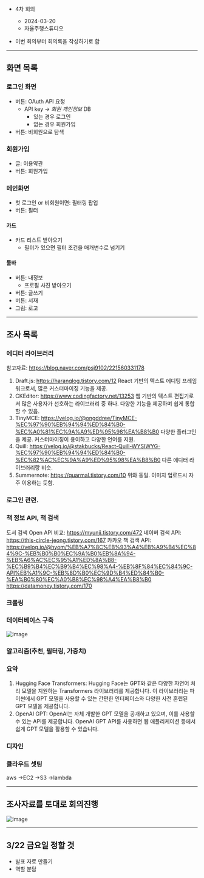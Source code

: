 - 4차 회의
  - 2024-03-20
  - 자율주행스튜디오

- 이번 회의부터 회의록을 작성하기로 함


---
## 화면 목록
### 로그인 화면

- 버튼: OAuth API 요청
  - API key -> *회원 개인정보* DB
    - 있는 경우 로그인
    - 없는 경우 회원가입
- 버튼: 비회원으로 탐색

### 회원가입
- 글: 이용약관
- 버튼: 회원가입

### 메인화면
- 첫 로그인 or 비회원이면: 필터링 팝업
- 버튼: 필터
  
#### 카드
- 카드 리스트 받아오기
  - 필터가 있으면 필터 조건을 매개변수로 넘기기

#### 툴바
- 버튼: 내정보
  - 프로필 사진 받아오기
- 버튼: 글쓰기
- 버튼: 서재
- 그림: 로고

---

## 조사 목록

### 에디터 라이브러리
참고자료: https://blog.naver.com/psj9102/221560331178

1. Draft.js: https://haranglog.tistory.com/12
React 기반의 텍스트 에디팅 프레임워크로서, 많은 커스터마이징 기능을 제공.
2. CKEditor: https://www.codingfactory.net/13253 
웹 기반의 텍스트 편집기로서 많은 사용자가 선호하는 라이브러리 중 하나. 다양한 기능을 제공하며 쉽게 통합할 수 있음.
3. TinyMCE: 
https://velog.io/@ongddree/TinyMCE-%EC%97%90%EB%94%94%ED%84%B0-%EC%A0%81%EC%9A%A9%ED%95%98%EA%B8%B0
다양한 플러그인을 제공. 커스터마이징이 용이하고 다양한 언어를 지원.
4. Quill: 
https://velog.io/@stakbucks/React-Quill-WYSIWYG-%EC%97%90%EB%94%94%ED%84%B0-%EC%82%AC%EC%9A%A9%ED%95%98%EA%B8%B0
다른 에디터 라이브러리랑 비슷.
5. Summernote: https://quarmal.tistory.com/10
위와 동일. 이미지 업로드시 자주 이용하는 듯함.

### 로그인 관련.

### 책 정보 API, 책 검색
도서 검색 Open API 비교: https://myunji.tistory.com/472 
네이버 검색 API: https://this-circle-jeong.tistory.com/167
카카오 책 검색 API: https://velog.io/@hyom/%EB%A7%8C%EB%93%A4%EB%A9%B4%EC%84%9C-%EB%B0%B0%EC%9A%B0%EB%8A%94-%EB%A6%AC%EC%95%A1%ED%8A%B8-%EC%B9%B4%EC%B9%B4%EC%98%A4-%EB%8F%84%EC%84%9C-API%EB%A1%9C-%EB%8D%B0%EC%9D%B4%ED%84%B0-%EA%B0%80%EC%A0%B8%EC%98%A4%EA%B8%B0
https://datamoney.tistory.com/170

### 크롤링

### 데이터베이스 구축
![image](https://github.com/kookmin-sw/capstone-2024-2024-43/assets/85778340/fd0979c4-f85c-4c44-b3b0-a276c54ff273)

### 알고리즘(추천, 필터링, 가중치)

### 요약
1. Hugging Face Transformers: Hugging Face는 GPT와 같은 다양한 자연어 처리 모델을 지원하는 Transformers 라이브러리를 제공합니다. 이 라이브러리는 파이썬에서 GPT 모델을 사용할 수 있는 간편한 인터페이스와 다양한 사전 훈련된 GPT 모델을 제공합니다.
2. OpenAI GPT: OpenAI는 자체 개발한 GPT 모델을 공개하고 있으며, 이를 사용할 수 있는 API를 제공합니다. OpenAI GPT API를 사용하면 웹 애플리케이션 등에서 쉽게 GPT 모델을 활용할 수 있습니다.

### 디자인

### 클라우드 셋팅
aws
->EC2
->S3
->lambda

---

## 조사자료를 토대로 회의진행
![image](https://github.com/kookmin-sw/capstone-2024-2024-43/assets/85778340/42dfedc7-3978-40e6-aaa5-8d86a4065c73)

---

## 3/22 금요일 정할 것
- 발표 자료 만들기
- 역할 분담

